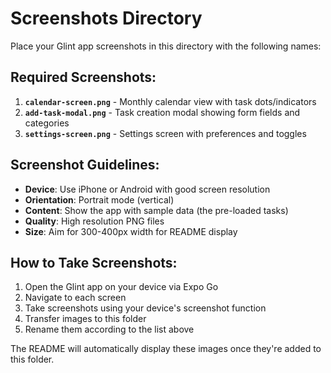# Screenshots Directory

Place your Glint app screenshots in this directory with the following names:

## Required Screenshots:

1. **`calendar-screen.png`** - Monthly calendar view with task dots/indicators
2. **`add-task-modal.png`** - Task creation modal showing form fields and categories
3. **`settings-screen.png`** - Settings screen with preferences and toggles

## Screenshot Guidelines:

- **Device**: Use iPhone or Android with good screen resolution
- **Orientation**: Portrait mode (vertical)
- **Content**: Show the app with sample data (the pre-loaded tasks)
- **Quality**: High resolution PNG files
- **Size**: Aim for 300-400px width for README display

## How to Take Screenshots:

1. Open the Glint app on your device via Expo Go
2. Navigate to each screen
3. Take screenshots using your device's screenshot function
4. Transfer images to this folder
5. Rename them according to the list above

The README will automatically display these images once they're added to this folder.